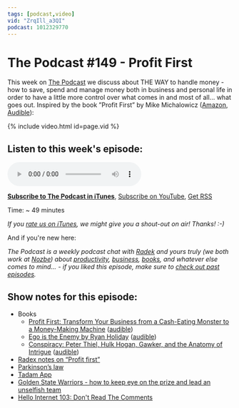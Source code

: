 ```yaml
---
tags: [podcast,video]
vid: "ZrqIll_a3QI"
podcast: 1012329770
---
```


# The Podcast #149 - Profit First

This week on [The Podcast][p] we discuss about THE WAY to handle money - how to save, spend and manage money both in business and personal life in order to have a little more control over what comes in and most of all... what goes out. Inspired by the book ”Profit First” by Mike Michalowicz ([Amazon](https://www.amazon.com/dp/0981808298?tag=sliwinski-20), [Audible](https://www.audible.com/pd/B06X15WX5B?tag=sliwinski-20)):

{% include video.html id=page.vid %}

<!--More-->

## Listen to this week's episode:

<audio controls>
<source src="https://files.nozbe.com/podcast/149.mp3" type="audio/mpeg">
</audio>

**[Subscribe to The Podcast in iTunes][i]**, [Subscribe on YouTube][y], [Get RSS][rss]

Time: ~ 49 minutes

*If you [rate us on iTunes][i], we might give you a shout-out on air! Thanks! :-)*

And if you're new here:

*The Podcast is a weekly podcast chat with [Radek][r] and yours truly (we both work at [Nozbe][n]) about [productivity](/productivity), [business](/business), [books](/books), and whatever else comes to mind… - if you liked this episode, make sure to [check out past episodes](/podcast).*

## Show notes for this episode:

  * Books
    * [Profit First: Transform Your Business from a Cash-Eating Monster to a Money-Making Machine](https://www.amazon.com/Profit-First-Transform-Cash-Eating-Money-Making/dp/073521414X/) ([audible](https://www.audible.com/pd/Business/Profit-First-Audiobook/B06X15WX5B))
    * [Ego is the Enemy by Ryan Holiday](https://www.amazon.com/Ego-Enemy-Ryan-Holiday/dp/1591847818/) ([audible](https://www.audible.com/pd/Self-Development/Ego-Is-the-Enemy-Audiobook/B01GSIZ5AC))
    * [Conspiracy: Peter Thiel, Hulk Hogan, Gawker, and the Anatomy of Intrigue](https://www.amazon.com/Conspiracy-Peter-Gawker-Anatomy-Intrigue/dp/0735217645/) ([audible](https://www.audible.com/pd/Nonfiction/Conspiracy-Audiobook/B0794CRN4B))
  * [Radex notes on “Profit first”](http://radex.io/books/profit-first/)
  * [Parkinson’s law](https://en.wikipedia.org/wiki/Parkinson%27s_law)
  * [Tadam App](http://tadamapp.com/)
  * [Golden State Warriors - how to keep eye on the prize and lead an unselfish team](https://sliwinski.com/goldenstate/)
  * [Hello Internet 103: Don't Read The Comments](http://www.hellointernet.fm/podcast/103)

[y]: https://michael.gratis/thepodcastyt
[rss]: https://thepodcast.fm/episodes?format=RSS
[e]: /podcast-149

[p]: /podcast
[n]: https://nozbe.com/?a=mike
[r]: https://michael.gratis/radex
[i]: https://michael.gratis/thepodcast
[o]: https://michael.gratis/ipadonly

